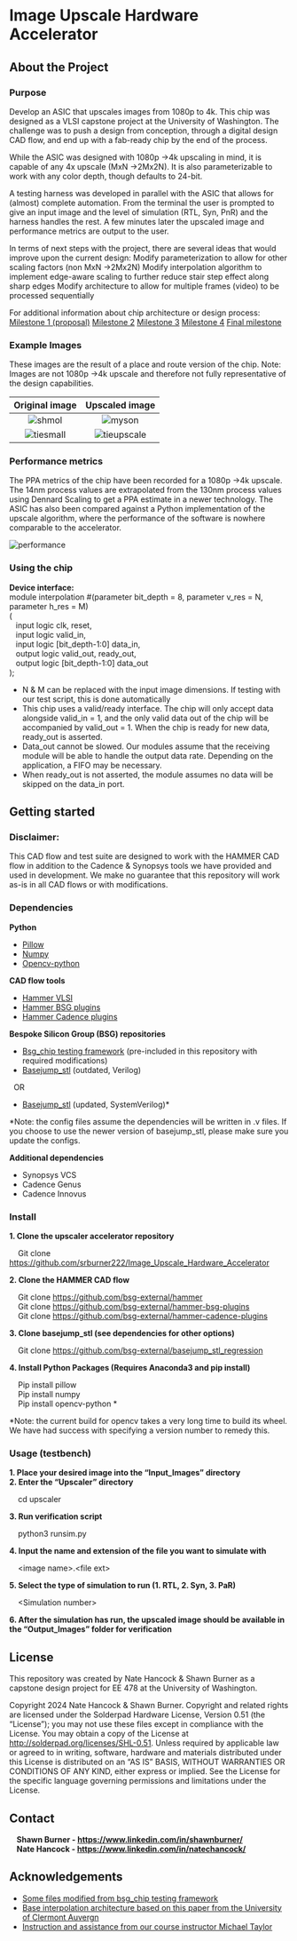 # Image Upscale Hardware Accelerator 
## About the Project
### Purpose
Develop an ASIC that upscales images from 1080p to 4k. This chip was designed as a VLSI capstone project at the University of Washington. The challenge was to push a design from conception, through a digital design CAD flow, and end up with a fab-ready chip by the end of the process. 

While the ASIC was designed with 1080p →4k upscaling in mind, it is capable of any 4x upscale (MxN →2Mx2N). It is also parameterizable to work with any color depth, though defaults to 24-bit.

A testing harness was developed in parallel with the ASIC that allows for (almost) complete automation. From the terminal the user is prompted to give an input image and the level of simulation (RTL, Syn, PnR) and the harness handles the rest. A few minutes later the upscaled image and performance metrics are output to the user.
	
In terms of next steps with the project, there are several ideas that would improve upon the current design:
Modify parameterization to allow for other scaling factors (non MxN →2Mx2N)
Modify interpolation algorithm to implement edge-aware scaling to further reduce stair step effect along sharp edges
Modify architecture to allow for multiple frames (video) to be processed sequentially

For additional information about chip architecture or design process:
[Milestone 1 (proposal)](https://youtu.be/3PRTdwjhe_o)
[Milestone 2](https://youtu.be/YJnEHGv7G6w)
[Milestone 3](https://youtu.be/G7C5A7b6-pM)
[Milestone 4](https://youtu.be/lWZpImCLfVo)
[Final milestone](https://youtu.be/XeLZKv3kYsg)
### Example Images
These images are the result of a place and route version of the chip.
Note: Images are not 1080p →4k upscale and therefore not fully representative of the design capabilities.

Original image             |  Upscaled image
:-------------------------:|:-------------------------:
![shmol](https://github.com/srburner222/Image_Upscale_Hardware_Accelerator/assets/170982272/9a1c232a-0ceb-4bc8-82dd-a4f48c9d74e3)   |  ![myson](https://github.com/srburner222/Image_Upscale_Hardware_Accelerator/assets/170982272/6db2f4d7-30a2-4c80-b455-ad6d204c8f41)
![tiesmall](https://github.com/srburner222/Image_Upscale_Hardware_Accelerator/assets/170982272/66144adf-b455-4c27-a041-2efee22c2b2b)  |  ![tieupscale](https://github.com/srburner222/Image_Upscale_Hardware_Accelerator/assets/170982272/85867219-f38c-4a9c-a846-33ca0b80cc4b)











### Performance metrics
The PPA metrics of the chip have been recorded for a 1080p →4k upscale. The 14nm process values are extrapolated from the 130nm process values using Dennard Scaling to get a PPA estimate in a newer technology. The ASIC has also been compared against a Python implementation of the upscale algorithm, where the performance of the software is nowhere comparable to the accelerator.

![performance](https://github.com/srburner222/Image_Upscale_Hardware_Accelerator/assets/170982272/2707bba2-626d-496f-a442-68e265791f7f)

### Using the chip
**Device interface:**  
module interpolation #(parameter bit_depth = 8, parameter v_res = N, parameter h_res = M)  
(  
&nbsp;&nbsp; input logic    	    	          clk, reset,  
&nbsp;&nbsp; input logic                     valid_in,  
&nbsp;&nbsp; input logic  [bit_depth-1:0]    data_in,  
&nbsp;&nbsp; output logic    	              valid_out, ready_out,  
&nbsp;&nbsp; output logic [bit_depth-1:0]    data_out  
);  


- N & M can be replaced with the input image dimensions. If testing with our test script, this is done automatically  
- This chip uses a valid/ready interface. The chip will only accept data alongside valid_in = 1, and the only valid data out of the chip will be accompanied by valid_out = 1. When the chip is ready for new data, ready_out is asserted.  
- Data_out cannot be slowed. Our modules assume that the receiving module will be able to handle the output data rate. Depending on the application, a FIFO may be necessary.  
- When ready_out is not asserted, the module assumes no data will be skipped on the data_in port.  
## Getting started
### Disclaimer:
This CAD flow and test suite are designed to work with the HAMMER CAD flow in addition to the Cadence & Synopsys tools we have provided and used in development. We make no guarantee that this repository will work as-is in all CAD flows or with modifications. 

### Dependencies  
**Python**  
- [Pillow](https://pypi.org/project/pillow/)  
- [Numpy](https://numpy.org)  
- [Opencv-python](https://opencv.org)

**CAD flow tools**  
- [Hammer VLSI](https://github.com/bsg-external/hammer)  
- [Hammer BSG plugins](https://github.com/bsg-external/hammer-bsg-plugins)  
- [Hammer Cadence plugins](https://github.com/bsg-external/hammer-cadence-plugins)  

**Bespoke Silicon Group (BSG) repositories**  
- [Bsg_chip testing framework](https://github.com/bsg-external/ee478-designs-project) (pre-included in this repository with required modifications)    
- [Basejump_stl](https://github.com/bsg-external/basejump_stl_regression) (outdated, Verilog)  

&nbsp;&nbsp;OR

- [Basejump_stl](https://github.com/bespoke-silicon-group/basejump_stl ) (updated, SystemVerilog)*  

*Note: the config files assume the dependencies will be written in .v files. If you choose to use the newer version of basejump_stl, please make sure you update the configs.  


**Additional dependencies**  
- Synopsys VCS  
- Cadence Genus  
- Cadence Innovus  

### Install
**1. Clone the upscaler accelerator repository**  
   
&nbsp;&nbsp;&nbsp;&nbsp;Git clone https://github.com/srburner222/Image_Upscale_Hardware_Accelerator  

**2. Clone the HAMMER CAD flow**  
   
&nbsp;&nbsp;&nbsp;&nbsp;Git clone https://github.com/bsg-external/hammer   
&nbsp;&nbsp;&nbsp;&nbsp;Git clone https://github.com/bsg-external/hammer-bsg-plugins  
&nbsp;&nbsp;&nbsp;&nbsp;Git clone https://github.com/bsg-external/hammer-cadence-plugins 

**3. Clone basejump_stl (see dependencies for other options)**  
   
&nbsp;&nbsp;&nbsp;&nbsp;Git clone https://github.com/bsg-external/basejump_stl_regression  

**4. Install Python Packages (Requires Anaconda3 and pip install)**  
    
&nbsp;&nbsp;&nbsp;&nbsp;Pip install pillow  
&nbsp;&nbsp;&nbsp;&nbsp;Pip install numpy  
&nbsp;&nbsp;&nbsp;&nbsp;Pip install opencv-python *  

*Note: the current build for opencv takes a very long time to build its wheel. We have had success with specifying a version number to remedy this.  

### Usage (testbench)  
**1. Place your desired image into the “Input_Images” directory**  
**2. Enter the “Upscaler” directory**  
   
&nbsp;&nbsp;&nbsp;&nbsp;cd upscaler

**3. Run verification script**  
   
&nbsp;&nbsp;&nbsp;&nbsp;python3 runsim.py  

**4. Input the name and extension of the file you want to simulate with**  

&nbsp;&nbsp;&nbsp;&nbsp;\<image name>.\<file ext>  

**5. Select the type of simulation to run (1. RTL, 2. Syn, 3. PaR)**  
   
&nbsp;&nbsp;&nbsp;&nbsp;\<Simulation number>  

**6. After the simulation has run, the upscaled image should be available in the “Output_Images” folder for verification**  

## License
This repository was created by Nate Hancock & Shawn Burner as a capstone design project for EE 478 at the University of Washington.  

Copyright 2024 Nate Hancock & Shawn Burner. Copyright and related rights are licensed under the Solderpad Hardware License, Version 0.51 (the “License”); you may not use these files except in compliance with the License. You may obtain a copy of the License at http://solderpad.org/licenses/SHL-0.51. Unless required by applicable law or agreed to in writing, software, hardware and materials distributed under this License is distributed on an “AS IS” BASIS, WITHOUT WARRANTIES OR CONDITIONS OF ANY KIND, either express or implied. See the License for the specific language governing permissions and limitations under the License.  

## Contact
**&nbsp;&nbsp;&nbsp;&nbsp;Shawn Burner - https://www.linkedin.com/in/shawnburner/**  
**&nbsp;&nbsp;&nbsp;&nbsp;Nate Hancock - https://www.linkedin.com/in/natechancock/**  

## Acknowledgements
- [Some files modified from bsg_chip testing framework](https://github.com/bsg-external/ee478-designs-project)  
- [Base interpolation architecture based on this paper from the University of Clermont Auvergn](https://ieeexplore.ieee.org/document/9257189)  
- [Instruction and assistance from our course instructor Michael Taylor](http://michaeltaylor.org/)  
